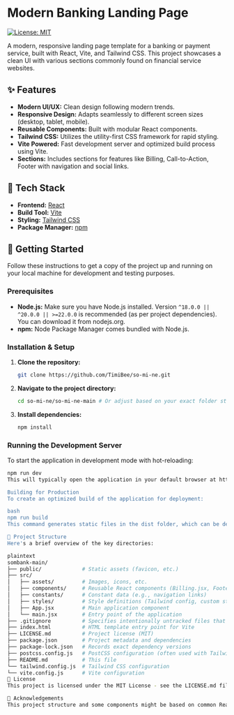 
# Modern Banking Landing Page

[![License: MIT](https://img.shields.io/badge/License-MIT-yellow.svg)](https://opensource.org/licenses/MIT)

A modern, responsive landing page template for a banking or payment service, built with React, Vite, and Tailwind CSS. This project showcases a clean UI with various sections commonly found on financial service websites.



## ✨ Features

*   **Modern UI/UX:** Clean design following modern trends.
*   **Responsive Design:** Adapts seamlessly to different screen sizes (desktop, tablet, mobile).
*   **Reusable Components:** Built with modular React components.
*   **Tailwind CSS:** Utilizes the utility-first CSS framework for rapid styling.
*   **Vite Powered:** Fast development server and optimized build process using Vite.
*   **Sections:** Includes sections for features like Billing, Call-to-Action, Footer with navigation and social links.

## 🚀 Tech Stack

*   **Frontend:** [React](https://reactjs.org/)
*   **Build Tool:** [Vite](https://vitejs.dev/)
*   **Styling:** [Tailwind CSS](https://tailwindcss.com/)
*   **Package Manager:** [npm](https://www.npmjs.com/)

## 🔧 Getting Started

Follow these instructions to get a copy of the project up and running on your local machine for development and testing purposes.

### Prerequisites

*   **Node.js:** Make sure you have Node.js installed. Version `^18.0.0 || ^20.0.0 || >=22.0.0` is recommended (as per project dependencies). You can download it from nodejs.org.
*   **npm:** Node Package Manager comes bundled with Node.js.

### Installation & Setup

1.  **Clone the repository:**
    ```bash
    git clone https://github.com/TimiBee/so-mi-ne.git
    ```

2.  **Navigate to the project directory:**
    ```bash
    cd so-mi-ne/so-mi-ne-main # Or adjust based on your exact folder structure after cloning
    ```

3.  **Install dependencies:**
    ```bash
    npm install
    ```

### Running the Development Server

To start the application in development mode with hot-reloading:

```bash
npm run dev
This will typically open the application in your default browser at http://localhost:5173 (Vite's default port, but check your terminal output).

Building for Production
To create an optimized build of the application for deployment:

bash
npm run build
This command generates static files in the dist folder, which can be deployed to any static hosting service.

📂 Project Structure
Here's a brief overview of the key directories:

plaintext
sombank-main/
├── public/             # Static assets (favicon, etc.)
├── src/
│   ├── assets/         # Images, icons, etc.
│   ├── components/     # Reusable React components (Billing.jsx, Footer.jsx, etc.)
│   ├── constants/      # Constant data (e.g., navigation links)
│   ├── styles/         # Style definitions (Tailwind config, custom styles)
│   ├── App.jsx         # Main application component
│   └── main.jsx        # Entry point of the application
├── .gitignore          # Specifies intentionally untracked files that Git should ignore
├── index.html          # HTML template entry point for Vite
├── LICENSE.md          # Project license (MIT)
├── package.json        # Project metadata and dependencies
├── package-lock.json   # Records exact dependency versions
├── postcss.config.js   # PostCSS configuration (often used with Tailwind)
├── README.md           # This file
└── tailwind.config.js  # Tailwind CSS configuration
└── vite.config.js      # Vite configuration
📄 License
This project is licensed under the MIT License - see the LICENSE.md file for details.

🙏 Acknowledgements 
This project structure and some components might be based on common React/Vite/Tailwind tutorials or templates. also @ahorisaac for thee inspiration.
